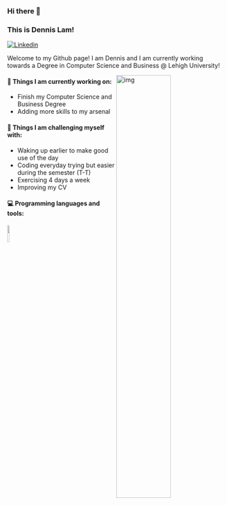 ### Hi there 👋 
### This is Dennis Lam!


[![Linkedin](https://img.shields.io/badge/-LinkedIn-blue?style=flat&logo=Linkedin&logoColor=white)](https://www.linkedin.com/in/dennis-1am/)


Welcome to my Github page! I am Dennis and I am currently working towards a Degree in Computer Science and Business @ Lehigh University!  

<img align="right" alt="img" src="https://c4.wallpaperflare.com/wallpaper/294/645/286/anime-city-building-women-umbrella-hd-wallpaper-preview.jpg" width="50%" height="auto" />


#### 🌱 Things I am currently working on: 
- Finish my Computer Science and Business Degree  
- Adding more skills to my arsenal

#### :muscle: Things I am challenging myself with:
- Waking up earlier to make good use of the day
- Coding everyday trying but easier during the semester (T-T)
- Exercising 4 days a week
- Improving my CV

#### :computer: Programming languages and tools: 
<code><img width="10%" src="https://www.vectorlogo.zone/logos/java/java-ar21.svg"></code>


<!---
Dennis-1am/Dennis-1am is a ✨ special ✨ repository because its `README.md` (this file) appears on your GitHub profile.
You can click the Preview link to take a look at your changes.
--->
